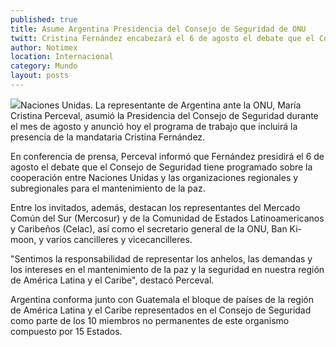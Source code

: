 ```yaml
---
published: true
title: Asume Argentina Presidencia del Consejo de Seguridad de ONU
twitt: Cristina Fernández encabezará el 6 de agosto el debate que el Consejo de Seguridad tiene programado sobre la cooperación entre Naciones Unidas y las organizaciones regionales y subregionales para el mantenimiento de la paz.
author: Notimex
location: Internacional
category: Mundo
layout: posts
---
```


![](http://i.imgur.com/pxDPi76m.jpg)Naciones Unidas. La representante de Argentina ante la ONU, María Cristina Perceval, asumió la Presidencia del Consejo de Seguridad durante el mes de agosto y anunció hoy el programa de trabajo que incluirá la presencia de la mandataria Cristina Fernández.

En conferencia de prensa, Perceval informó que Fernández presidirá el 6 de agosto el debate que el Consejo de Seguridad tiene programado sobre la cooperación entre Naciones Unidas y las organizaciones regionales y subregionales para el mantenimiento de la paz.

Entre los invitados, además, destacan los representantes del Mercado Común del Sur (Mercosur) y de la Comunidad de Estados Latinoamericanos y Caribeños (Celac), así como el secretario general de la ONU, Ban Ki-moon, y varios cancilleres y vicecancilleres.

"Sentimos la responsabilidad de representar los anhelos, las demandas y los intereses en el mantenimiento de la paz y la seguridad en nuestra región de América Latina y el Caribe", destacó Perceval.

Argentina conforma junto con Guatemala el bloque de países de la región de América Latina y el Caribe representados en el Consejo de Seguridad como parte de los 10 miembros no permanentes de este organismo compuesto por 15 Estados.
